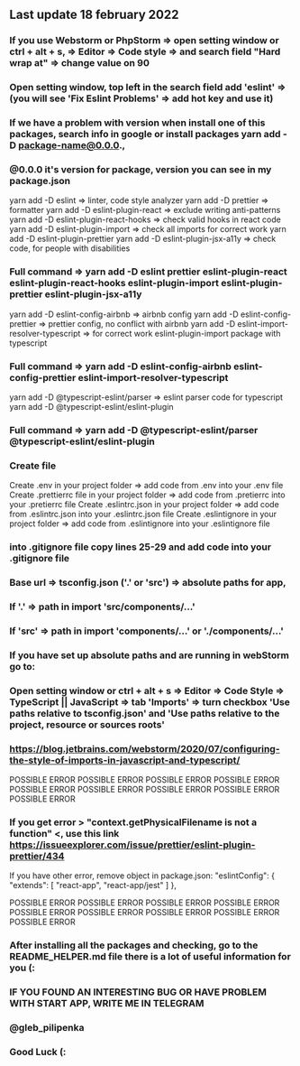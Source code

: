 ## Last update 18 february 2022

### If you use Webstorm or PhpStorm => open setting window or ctrl + alt + s, => Editor => Code style => and search field "Hard wrap at" => change value on 90
### Open setting window, top left in the search field add 'eslint' => (you will see 'Fix Eslint Problems' => add hot key and use it)

### If we have a problem with version when install one of this packages, search info in google or install packages yarn add -D package-name@0.0.0.,
### @0.0.0 it's version for package, version you can see in my package.json

yarn add -D eslint => linter, code style analyzer 
yarn add -D prettier => formatter 
yarn add -D eslint-plugin-react => exclude writing anti-patterns 
yarn add -D eslint-plugin-react-hooks => check valid hooks in react code 
yarn add -D eslint-plugin-import => check all imports for correct work 
yarn add -D eslint-plugin-prettier 
yarn add -D eslint-plugin-jsx-a11y => check code, for people with disabilities

### Full command => yarn add -D eslint prettier eslint-plugin-react eslint-plugin-react-hooks eslint-plugin-import eslint-plugin-prettier eslint-plugin-jsx-a11y

yarn add -D eslint-config-airbnb => airbnb config 
yarn add -D eslint-config-prettier => prettier config, no conflict with airbnb 
yarn add -D eslint-import-resolver-typescript => for correct work eslint-plugin-import package with typescript

### Full command => yarn add -D eslint-config-airbnb eslint-config-prettier eslint-import-resolver-typescript

yarn add -D @typescript-eslint/parser => eslint parser code for typescript 
yarn add -D @typescript-eslint/eslint-plugin

### Full command => yarn add -D @typescript-eslint/parser @typescript-eslint/eslint-plugin

### Create file

Create .env in your project folder => add code from .env into your .env file Create
.prettierrc file in your project folder => add code from .pretierrc into your .pretierrc
file Create .eslintrc.json in your project folder => add code from .eslintrc.json into
your .eslintrc.json file Create .eslintignore in your project folder => add code from
.eslintignore into your .eslintignore file

### into .gitignore file copy lines 25-29 and add code into your .gitignore file

### Base url => tsconfig.json ('.' or 'src') => absolute paths for app,

### If '.' => path in import 'src/components/...'

### If 'src' => path in import 'components/...' or './components/...'

### If you have set up absolute paths and are running in webStorm go to:

### Open setting window or ctrl + alt + s => Editor => Code Style => TypeScript || JavaScript => tab 'Imports' => turn checkbox 'Use paths relative to tsconfig.json' and 'Use paths relative to the project, resource or sources roots'
### https://blog.jetbrains.com/webstorm/2020/07/configuring-the-style-of-imports-in-javascript-and-typescript/

POSSIBLE ERROR POSSIBLE ERROR POSSIBLE ERROR
POSSIBLE ERROR POSSIBLE ERROR POSSIBLE ERROR
POSSIBLE ERROR POSSIBLE ERROR POSSIBLE ERROR

### If you get error > "context.getPhysicalFilename is not a function" <, use this link https://issueexplorer.com/issue/prettier/eslint-plugin-prettier/434

If you have other error, remove object in package.json:
"eslintConfig": {
"extends": [
"react-app",
"react-app/jest"
]
},

POSSIBLE ERROR POSSIBLE ERROR POSSIBLE ERROR
POSSIBLE ERROR POSSIBLE ERROR POSSIBLE ERROR
POSSIBLE ERROR POSSIBLE ERROR POSSIBLE ERROR

### After installing all the packages and checking, go to the README_HELPER.md file there is a lot of useful information for you (:

### IF YOU FOUND AN INTERESTING BUG OR HAVE PROBLEM WITH START APP, WRITE ME IN TELEGRAM

### @gleb_pilipenka

### Good Luck (:
